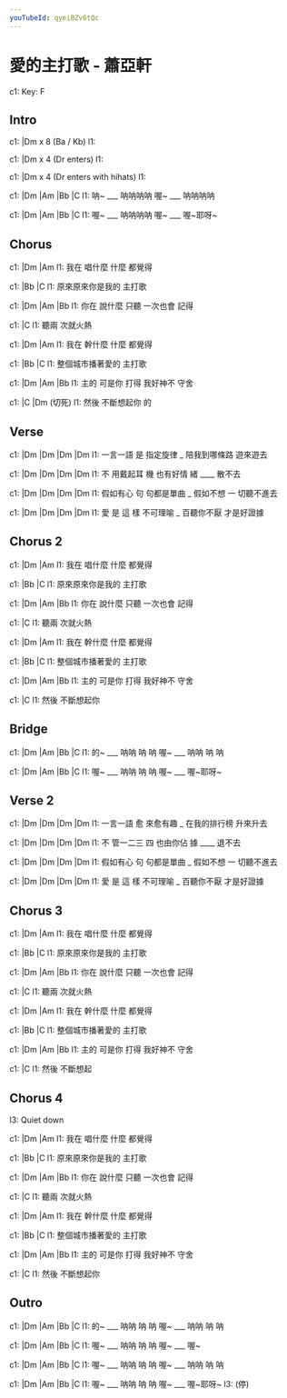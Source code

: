 ```yaml
---
youTubeId: qyeiBZv6tQc
---
```


# 愛的主打歌 - 蕭亞軒

c1: Key: F

## Intro

c1: |Dm x 8 (Ba / Kb)
l1:

c1: |Dm x 4 (Dr enters)
l1:

c1: |Dm x 4 (Dr enters with hihats)
l1:

c1: |Dm     |Am      |Bb     |C
l1:  呐~ ___ 呐呐呐呐 喔~ ___ 呐呐呐呐

c1: |Dm     |Am      |Bb     |C
l1:  喔~ ___ 呐呐呐呐 喔~ ___ 喔~耶呀~

## Chorus

c1:     |Dm         |Am
l1: 我在 唱什麼 什麼 都覺得

c1: |Bb              |C
l1:  原來原來你是我的 主打歌

c1:     |Dm         |Am      |Bb
l1: 你在 說什麼 只聽 一次也會 記得

c1:     |C
l1: 聽兩 次就火熱

c1:     |Dm         |Am
l1: 我在 幹什麼 什麼 都覺得

c1: |Bb              |C
l1:  整個城市播著愛的 主打歌

c1:     |Dm         |Am      |Bb
l1: 主的 可是你 打得 我好神不 守舍

c1:     |C          |Dm (切死)
l1: 然後  不斷想起你 的

## Verse

c1: |Dm         |Dm        |Dm          |Dm
l1:  一言一語 是 指定旋律 _ 陪我到哪條路 遊來遊去

c1:   |Dm      |Dm         |Dm     |Dm
l1: 不 用戴起耳 機 也有好情 緒 ____ 散不去

c1: |Dm         |Dm          |Dm         |Dm
l1:  假如有心 句 句都是單曲 _ 假如不想 一 切聽不進去

c1: |Dm         |Dm        |Dm         |Dm
l1:  愛 是 這 樣 不可理喻 _  百聽你不厭 才是好證據

## Chorus 2

c1:     |Dm         |Am
l1: 我在 唱什麼 什麼 都覺得

c1: |Bb              |C
l1:  原來原來你是我的 主打歌

c1:     |Dm         |Am      |Bb
l1: 你在 說什麼 只聽 一次也會 記得

c1:     |C
l1: 聽兩 次就火熱

c1:     |Dm         |Am
l1: 我在 幹什麼 什麼 都覺得

c1: |Bb              |C
l1:  整個城市播著愛的 主打歌

c1:     |Dm         |Am      |Bb
l1: 主的 可是你 打得 我好神不 守舍

c1:     |C
l1: 然後  不斷想起你

## Bridge

c1: |Dm     |Am        |Bb     |C
l1:  的~ ___ 呐呐 呐 呐 喔~ ___ 呐呐 呐 呐

c1: |Dm     |Am        |Bb     |C
l1:  喔~ ___ 呐呐 呐 呐 喔~ ___ 喔~耶呀~

## Verse 2

c1: |Dm         |Dm        |Dm          |Dm
l1:  一言一語 愈 來愈有趣 _ 在我的排行榜 升來升去

c1:   |Dm      |Dm         |Dm     |Dm
l1: 不 管一二三 四 也由你佔 據 ____ 退不去

c1: |Dm         |Dm          |Dm         |Dm
l1:  假如有心 句 句都是單曲 _ 假如不想 一 切聽不進去

c1: |Dm         |Dm        |Dm         |Dm
l1:  愛 是 這 樣 不可理喻 _  百聽你不厭 才是好證據

## Chorus 3

c1:     |Dm         |Am
l1: 我在 唱什麼 什麼 都覺得

c1: |Bb              |C
l1:  原來原來你是我的 主打歌

c1:     |Dm         |Am      |Bb
l1: 你在 說什麼 只聽 一次也會 記得

c1:     |C
l1: 聽兩 次就火熱

c1:     |Dm         |Am
l1: 我在 幹什麼 什麼 都覺得

c1: |Bb              |C
l1:  整個城市播著愛的 主打歌

c1:     |Dm         |Am      |Bb
l1: 主的 可是你 打得 我好神不 守舍

c1:     |C
l1: 然後  不斷想起

## Chorus 4

l3: Quiet down

c1:     |Dm         |Am
l1: 我在 唱什麼 什麼 都覺得

c1: |Bb              |C
l1:  原來原來你是我的 主打歌

c1:     |Dm         |Am      |Bb
l1: 你在 說什麼 只聽 一次也會 記得

c1:     |C
l1: 聽兩 次就火熱

c1:     |Dm         |Am
l1: 我在 幹什麼 什麼 都覺得

c1: |Bb              |C
l1:  整個城市播著愛的 主打歌

c1:     |Dm         |Am      |Bb
l1: 主的 可是你 打得 我好神不 守舍

c1:     |C
l1: 然後  不斷想起你

## Outro

c1: |Dm     |Am        |Bb     |C
l1:  的~ ___ 呐呐 呐 呐 喔~ ___ 呐呐 呐 呐

c1: |Dm     |Am        |Bb     |C
l1:  喔~ ___ 呐呐 呐 呐 喔~ ___ 喔~

c1: |Dm     |Am        |Bb     |C
l1:  喔~ ___ 呐呐 呐 呐 喔~ ___ 呐呐 呐 呐

c1: |Dm     |Am        |Bb     |C
l1:  喔~ ___ 呐呐 呐 呐 喔~ ___ 喔~耶呀~
l3:                             (停)
